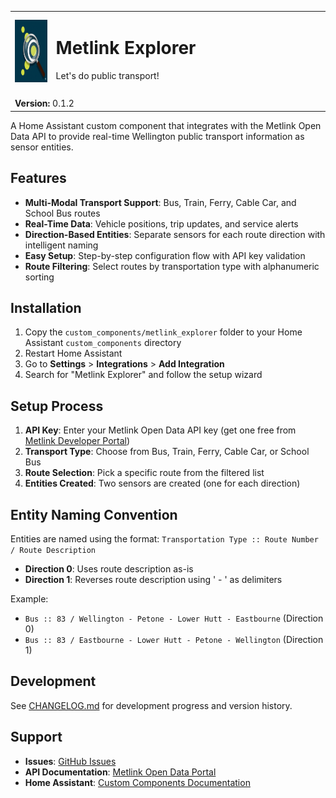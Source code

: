 <table>
  <tr>
    <td>
      <img src="https://raw.githubusercontent.com/iamawumpas/Metlink-Explorer/main/custom_components/metlink_explorer/assets/logo%20(256x256).png" alt="Metlink Explorer Logo" width="auto" height="100px">
    </td>
    <td>
      <h1>Metlink Explorer</h1>
      Let's do public transport!<img width="550" height="0">
    </td>
  </tr>
  <tr>
    <td colspan="2" style="border: none; padding-top: 0.5em;">
      <strong>Version:</strong> 0.1.2
    </td>
  </tr>
</table>

A Home Assistant custom component that integrates with the Metlink Open Data API to provide real-time Wellington public transport information as sensor entities.

## Features

- **Multi-Modal Transport Support**: Bus, Train, Ferry, Cable Car, and School Bus routes
- **Real-Time Data**: Vehicle positions, trip updates, and service alerts
- **Direction-Based Entities**: Separate sensors for each route direction with intelligent naming
- **Easy Setup**: Step-by-step configuration flow with API key validation
- **Route Filtering**: Select routes by transportation type with alphanumeric sorting

## Installation

1. Copy the `custom_components/metlink_explorer` folder to your Home Assistant `custom_components` directory
2. Restart Home Assistant
3. Go to **Settings** > **Integrations** > **Add Integration**
4. Search for "Metlink Explorer" and follow the setup wizard

## Setup Process

1. **API Key**: Enter your Metlink Open Data API key (get one free from [Metlink Developer Portal](https://opendata.metlink.org.nz/))
2. **Transport Type**: Choose from Bus, Train, Ferry, Cable Car, or School Bus
3. **Route Selection**: Pick a specific route from the filtered list
4. **Entities Created**: Two sensors are created (one for each direction)

## Entity Naming Convention

Entities are named using the format: `Transportation Type :: Route Number / Route Description`

- **Direction 0**: Uses route description as-is
- **Direction 1**: Reverses route description using ' - ' as delimiters

Example:
- `Bus :: 83 / Wellington - Petone - Lower Hutt - Eastbourne` (Direction 0)
- `Bus :: 83 / Eastbourne - Lower Hutt - Petone - Wellington` (Direction 1)

## Development

See [CHANGELOG.md](CHANGELOG.md) for development progress and version history.

## Support

- **Issues**: [GitHub Issues](https://github.com/iamawumpus/Metlink-Explorer/issues)  
- **API Documentation**: [Metlink Open Data Portal](https://opendata.metlink.org.nz/)
- **Home Assistant**: [Custom Components Documentation](https://developers.home-assistant.io/docs/creating_component_index/)